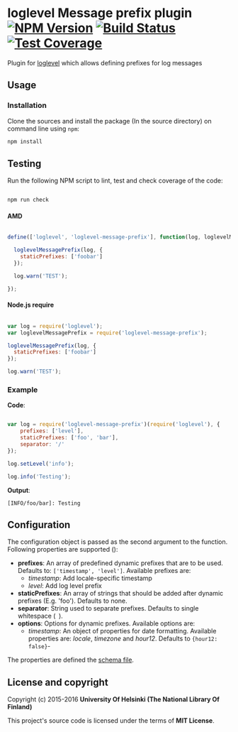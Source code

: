 # loglevel Message prefix plugin [![NPM Version](https://img.shields.io/npm/v/loglevel-message-prefix.svg)](https://npmjs.org/package/loglevel-message-prefix) [![Build Status](https://travis-ci.org/NatLibFi/loglevel-message-prefix.svg)](https://travis-ci.org/NatLibFi/loglevel-message-prefix) [![Test Coverage](https://codeclimate.com/github/NatLibFi/loglevel-message-prefix/badges/coverage.svg)](https://codeclimate.com/github/NatLibFi/loglevel-message-prefix/coverage)

Plugin for [loglevel](https://github.com/pimterry/loglevel) which allows defining prefixes for log messages

## Usage

### Installation

Clone the sources and install the package (In the source directory) on command line using `npm`:

```sh
npm install
```

## Testing

Run the following NPM script to lint, test and check coverage of the code:

```javascript

npm run check

```

#### AMD

```javascript

define(['loglevel', 'loglevel-message-prefix'], function(log, loglevelMessagePrefix) {

  loglevelMessagePrefix(log, {
    staticPrefixes: ['foobar']
  });

  log.warn('TEST');

});

```

#### Node.js require

```javascript

var log = require('loglevel');
var loglevelMessagePrefix = require('loglevel-message-prefix');

loglevelMessagePrefix(log, {
  staticPrefixes: ['foobar']
});

log.warn('TEST');

```

### Example

**Code**:

```javascript

var log = require('loglevel-message-prefix')(require('loglevel'), {
    prefixes: ['level'],
    staticPrefixes: ['foo', 'bar'],
    separator: '/'
});

log.setLevel('info');

log.info('Testing');

```

**Output**:

```
[INFO/foo/bar]: Testing

```

## Configuration

The configuration object is passed as the second argument to the function. Following properties are supported ():

- **prefixes**: An array of predefined dynamic prefixes that are to be used. Defaults to: `['timestamp', 'level']`. Available prefixes are:
  - *timestamp*: Add locale-specific timestamp
  - *level*: Add log level prefix
- **staticPrefixes**: An array of strings that should be added after dynamic prefixes (E.g. 'foo'). Defaults to none.
- **separator**: String used to separate prefixes. Defaults to single whitespace (` `).
- **options**: Options for dynamic prefixes. Available options are:
  - *timestamp*: An object of properties for date formatting. Available properties are: *locale*, *timezone* and *hour12*. Defaults to `{hour12: false}`-

The properties are defined the [schema file](https://github.com/NatLibFi/loglevel-message-prefix/blob/master/resources/parameters-schema.json).

## License and copyright

Copyright (c) 2015-2016 **University Of Helsinki (The National Library Of Finland)**

This project's source code is licensed under the terms of **MIT License**.
